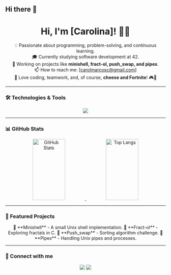 ## Hi there 👋


<div align="center">
  <h1 align="center">Hi, I'm [Carolina]! 👋🏼</h1>
</div>

<div align="center">

💡 Passionate about programming, problem-solving, and continuous learning.  
🎓 Currently studying software development at 42.  
🚀 Working on projects like **minishell, fract-ol, push_swap, and pipex**.  
📫 How to reach me: [carolmarcosc@gmail.com]  
💖 Love coding, teamwork, and, of course, **cheese and Fortnite**! 🎮🧀  

</div>

---

### 🛠️ Technologies & Tools
<div align="center">
  <img src="https://skillicons.dev/icons?i=c,cpp,bash,git,github,vscode,linux" />
</div>

---

### 📊 GitHub Stats
<div align="center">
  <a href="https://github.com/TuUsuario">
    <img alt="GitHub Stats" src="https://denvercoder1-github-readme-stats.vercel.app/api?username=TuUsuario&show_icons=true&include_all_commits=true&theme=react&bg_color=0D1117&title_color=fff&icon_color=79ff97&hide_border=true" height="192" width="45%"/>
  </a>
  <a href="https://github.com/TuUsuario">
    <img alt="Top Langs" src="https://github-readme-stats.vercel.app/api/top-langs/?username=TuUsuario&layout=compact&theme=react&bg_color=0D1117&title_color=fff&icon_color=79ff97&hide_border=true" height="192" width="45%"/>
  </a>
</div>

---

### 📂 Featured Projects
<div align="center">
  🚧 **Minishell** - A small Unix shell implementation.  
  🎨 **Fract-ol** - Exploring fractals in C.  
  🔢 **Push_swap** - Sorting algorithm challenge.  
  📜 **Pipex** - Handling Unix pipes and processes.  
</div>

---

### 📌 Connect with me
<div align="center">
  <a href="https://linkedin.com/in/tuusuario"><img src="https://img.shields.io/badge/LinkedIn-%230077B5.svg?&style=for-the-badge&logo=linkedin&logoColor=white" /></a>
  <a href="https://github.com/TuUsuario"><img src="https://img.shields.io/badge/GitHub-171515?style=for-the-badge&logo=github&logoColor=white" /></a>
</div>

